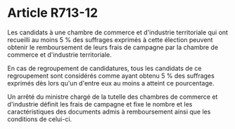 # Article R713-12

<p>Les candidats à une chambre de commerce et d'industrie territoriale qui ont recueilli au moins 5 % des suffrages exprimés à cette élection peuvent obtenir le remboursement de leurs frais de campagne par la chambre de commerce et d'industrie territoriale.</p><p>En cas de regroupement de candidatures, tous les candidats de ce regroupement sont considérés comme ayant obtenu 5 % des suffrages exprimés dès lors qu'un d'entre eux au moins a atteint ce pourcentage.</p><p>Un arrêté du ministre chargé de la tutelle des chambres de commerce et d'industrie définit les frais de campagne et fixe le nombre et les caractéristiques des documents admis à remboursement ainsi que les conditions de celui-ci.</p>